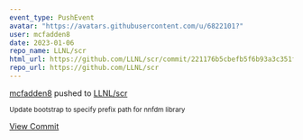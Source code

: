 ```yaml
---
event_type: PushEvent
avatar: "https://avatars.githubusercontent.com/u/6822101?"
user: mcfadden8
date: 2023-01-06
repo_name: LLNL/scr
html_url: https://github.com/LLNL/scr/commit/221176b5cbefb5f6b93a3c351f5f1b2532af6cc3
repo_url: https://github.com/LLNL/scr
---
```


<a href='https://github.com/mcfadden8' target='_blank'>mcfadden8</a> pushed to <a href='https://github.com/LLNL/scr' target='_blank'>LLNL/scr</a>

<small>Update bootstrap to specify prefix path for nnfdm library</small>

<a href='https://github.com/LLNL/scr/commit/221176b5cbefb5f6b93a3c351f5f1b2532af6cc3' target='_blank'>View Commit</a>